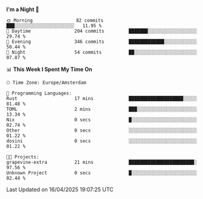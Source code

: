 <!--START_SECTION:waka-->
**I'm a Night 🦉** 

```text
🌞 Morning                82 commits          ███░░░░░░░░░░░░░░░░░░░░░░   11.95 % 
🌆 Daytime                204 commits         ███████░░░░░░░░░░░░░░░░░░   29.74 % 
🌃 Evening                346 commits         █████████████░░░░░░░░░░░░   50.44 % 
🌙 Night                  54 commits          ██░░░░░░░░░░░░░░░░░░░░░░░   07.87 % 
```


📊 **This Week I Spent My Time On** 

```text
🕑︎ Time Zone: Europe/Amsterdam

💬 Programming Languages: 
Rust                     17 mins             ████████████████████░░░░░   81.48 % 
TOML                     2 mins              ███░░░░░░░░░░░░░░░░░░░░░░   13.34 % 
Nix                      0 secs              █░░░░░░░░░░░░░░░░░░░░░░░░   02.74 % 
Other                    0 secs              ░░░░░░░░░░░░░░░░░░░░░░░░░   01.22 % 
dosini                   0 secs              ░░░░░░░░░░░░░░░░░░░░░░░░░   01.22 % 

🐱‍💻 Projects: 
grapevine-extra          21 mins             ████████████████████████░   97.56 % 
Unknown Project          0 secs              █░░░░░░░░░░░░░░░░░░░░░░░░   02.44 % 
```


 Last Updated on 16/04/2025 19:07:25 UTC
<!--END_SECTION:waka-->
